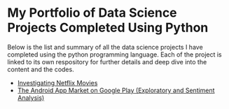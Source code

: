 # My Portfolio of Data Science Projects Completed Using Python
Below is the list and summary of all the data science projects I have completed using the python programming language. Each of the project is linked to its own respository for further details and deep dive into the content and the codes.

- [Investigating Netflix Movies](https://github.com/tosmartak/Data-Science-with-Python-Projects/blob/main/Investigating%20Netflix%20Movies/notebook.ipynb)
- [The Android App Market on Google Play (Exploratory and Sentiment Analysis)](https://github.com/tosmartak/Data-Science-with-Python-Projects/blob/main/The%20Android%20App%20Market%20on%20Google%20Play%20-%20Exploratory%20and%20Sentiment%20Analysis.py)

